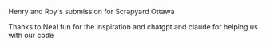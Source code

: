 Henry and Roy's submission for Scrapyard Ottawa

Thanks to Neal.fun for the inspiration and chatgpt and claude for helping us with our code
